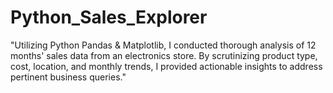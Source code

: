 # Python_Sales_Explorer
"Utilizing Python Pandas &amp; Matplotlib, I conducted thorough analysis of 12 months' sales data from an electronics store. By scrutinizing product type, cost, location, and monthly trends, I provided actionable insights to address pertinent business queries."
